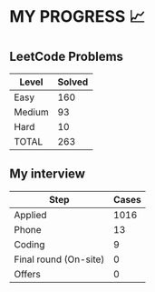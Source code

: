 # MY PROGRESS 📈

## LeetCode Problems

| Level  | Solved |
|--------|--------|
| Easy   |    160 |
| Medium |     93 |
| Hard   |     10 |
| TOTAL  |    263 |

## My interview

| Step                  | Cases |
|-----------------------|-------|
| Applied               |  1016 |
| Phone                 |    13 |
| Coding                |     9 |
| Final round (On-site) |     0 |
| Offers                |     0 |
